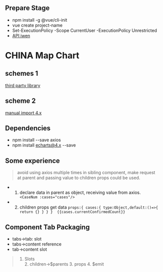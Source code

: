 ## Prepare Stage
- npm install -g @vue/cli-init
- vue create project-name
- Set-ExecutionPolicy -Scope CurrentUser -ExecutionPolicy Unrestricted
- [API iwen](http://iwenwiki.com/wapicovid19/)

# CHINA Map Chart
## schemes 1
[third party library](https://github.com/ecomfe/vue-echarts)
## scheme 2 
[manual import 4.x](https://echarts.apache.org/en/download.html)
## Dependencies
- npm install --save axios
- npm install echarts@4.x --save

## Some experience
> avoid using axios multiple times in sibling component, make request at parent and passing value to children props could be used.
- 1. declare data in parent as object, receiving value from axios.   ``` <CaseNum :cases="cases"/>```
- 2. children props get data ```props:{ cases:{ type:Object,default:()=>{ return {} } } }  {{cases.currentConfirmedCount}}```

## Component Tab Packaging
- tabs->tab: slot
- tabs->content reference
- tab->content slot
> 1. <div>Slots<div> 2. children->$parents 3. props 4. $emit
